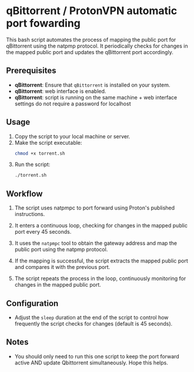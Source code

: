 # qBittorrent / ProtonVPN automatic port fowarding

This bash script automates the process of mapping the public port for qBittorrent using the natpmp protocol. It periodically checks for changes in the mapped public port and updates the qBittorrent port accordingly.

## Prerequisites

- **qBittorrent**: Ensure that `qBittorrent` is installed on your system.
- **qBittorrent**: web interface is enabled.
- **qBittorrent**: script is running on the same machine + web interface settings do not require a password for localhost 

## Usage

1. Copy the script to your local machine or server.
2. Make the script executable:
   ```bash
   chmod +x torrent.sh
   ```
3. Run the script:
   ```bash
   ./torrent.sh
   ```

## Workflow

1. The script uses natpmpc to port forward using Proton's published instructions.

2. It enters a continuous loop, checking for changes in the mapped public port every 45 seconds.

3. It uses the `natpmpc` tool to obtain the gateway address and map the public port using the natpmp protocol.

4. If the mapping is successful, the script extracts the mapped public port and compares it with the previous port.

5. The script repeats the process in the loop, continuously monitoring for changes in the mapped public port.

## Configuration

- Adjust the `sleep` duration at the end of the script to control how frequently the script checks for changes (default is 45 seconds).

## Notes

- You should only need to run this one script to keep the port forward active AND update Qbittorrent simultaneously. Hope this helps.
